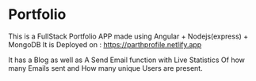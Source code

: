 # Portfolio
This is a FullStack Portfolio APP made using Angular + Nodejs(express) + MongoDB
It is Deployed on : https://parthprofile.netlify.app

It has a Blog as well as A Send Email function with Live Statistics Of how many Emails sent and How many unique Users are present.
